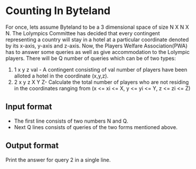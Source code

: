 # Counting In Byteland

For once, lets assume Byteland to be a 3 dimensional space of size N X N X N. The Lolympics Committee has decided that every contingent representing a country will stay in a hotel at a particular coordinate denoted by its x-axis, y-axis and z-axis. Now, the Players Welfare Association(PWA) has to answer some queries as well as give accommodation to the Lolympic players. There will be Q number of queries which can be of two types:

1. 1 x y z val - A contingent consisting of val number of players have been alloted a hotel in the coordinate (x,y,z).
2. 2 x y z X Y Z- Calculate the total number of players who are not residing in the coordinates ranging from (x <= xi <= X, y <= yi <= Y, z <= zi <= Z)

## Input format

- The first line consists of two numbers N and Q.
- Next Q lines consists of queries of the two forms mentioned above.

## Output format

Print the answer for query 2 in a single line.
